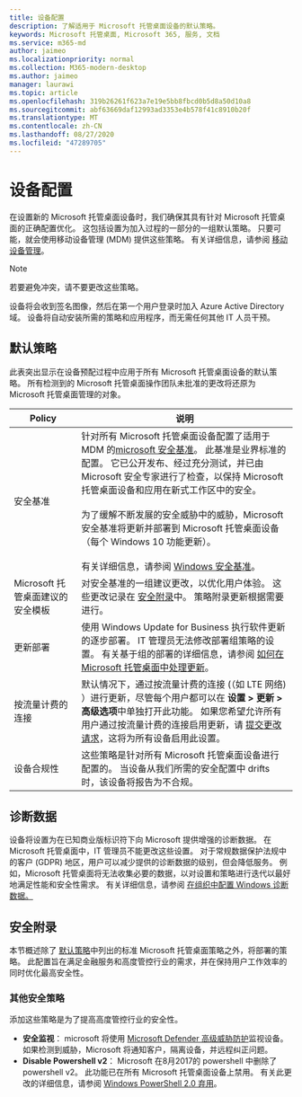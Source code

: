 ```yaml
---
title: 设备配置
description: 了解适用于 Microsoft 托管桌面设备的默认策略。
keywords: Microsoft 托管桌面, Microsoft 365, 服务, 文档
ms.service: m365-md
author: jaimeo
ms.localizationpriority: normal
ms.collection: M365-modern-desktop
ms.author: jaimeo
manager: laurawi
ms.topic: article
ms.openlocfilehash: 319b26261f623a7e19e5bb8fbcd0b5d8a50d10a8
ms.sourcegitcommit: abf63669daf12993ad3353e4b578f41c8910b20f
ms.translationtype: MT
ms.contentlocale: zh-CN
ms.lasthandoff: 08/27/2020
ms.locfileid: "47289705"
---
```

# <a name="device-configuration"></a>设备配置


<!--This topic is the target for a "Learn more" link in the Enterprise Agreement (aka.ms/dev-config); do not delete.-->

<!-- Device configuration and Security Addendum-->

在设置新的 Microsoft 托管桌面设备时，我们确保其具有针对 Microsoft 托管桌面的正确配置优化。 这包括设置为加入过程的一部分的一组默认策略。 只要可能，就会使用移动设备管理 (MDM) 提供这些策略。 有关详细信息，请参阅 [移动设备管理](https://docs.microsoft.com/windows/client-management/mdm/)。 

>[!NOTE]
>若要避免冲突，请不要更改这些策略。

设备将会收到签名图像，然后在第一个用户登录时加入 Azure Active Directory 域。 设备将自动安装所需的策略和应用程序，而无需任何其他 IT 人员干预。

## <a name="default-policies"></a>默认策略

此表突出显示在设备预配过程中应用于所有 Microsoft 托管桌面设备的默认策略。 所有检测到的 Microsoft 托管桌面操作团队未批准的更改将还原为 Microsoft 托管桌面管理的对象。

Policy | 说明
--- | ---
安全基准 | 针对所有 Microsoft 托管桌面设备配置了适用于 MDM 的[microsoft 安全基准](https://docs.microsoft.com/windows/device-security/windows-security-baselines)。 此基准是业界标准的配置。 它已公开发布、经过充分测试，并已由 Microsoft 安全专家进行了检查，以保持 Microsoft 托管桌面设备和应用在新式工作区中的安全。 <br><br>为了缓解不断发展的安全威胁中的威胁，Microsoft 安全基准将更新并部署到 Microsoft 托管桌面设备（每个 Windows 10 功能更新）。<br><br>有关详细信息，请参阅 [Windows 安全基准](https://docs.microsoft.com/windows/security/threat-protection/windows-security-baselines)。
Microsoft 托管桌面建议的安全模板 | 对安全基准的一组建议更改，以优化用户体验。  这些更改记录在 [安全附录](#security-addendum)中。 策略附录更新根据需要进行。  
更新部署 | 使用 Windows Update for Business 执行软件更新的逐步部署。 IT 管理员无法修改部署组策略的设置。 有关基于组的部署的详细信息，请参阅 [如何在 Microsoft 托管桌面中处理更新](updates.md)。
按流量计费的连接 | 默认情况下，通过按流量计费的连接 (（如 LTE 网络) ）进行更新，尽管每个用户都可以在 **设置 > 更新 > 高级选项**中单独打开此功能。 如果您希望允许所有用户通过按流量计费的连接启用更新，请 [提交更改请求](../working-with-managed-desktop/admin-support.md)，这将为所有设备启用此设置。
| 设备合规性 | 这些策略是针对所有 Microsoft 托管桌面设备进行配置的。 当设备从我们所需的安全配置中 drifts 时，该设备将报告为不合规。

## <a name="diagnostic-data"></a>诊断数据

 设备将设置为在已知商业版标识符下向 Microsoft 提供增强的诊断数据。 在 Microsoft 托管桌面中，IT 管理员不能更改这些设置。 对于常规数据保护法规中的客户 (GDPR) 地区，用户可以减少提供的诊断数据的级别，但会降低服务。 例如，Microsoft 托管桌面将无法收集必要的数据，以对设置和策略进行迭代以最好地满足性能和安全性需求。 有关详细信息，请参阅 [在组织中配置 Windows 诊断数据。](https://docs.microsoft.com/windows/privacy/configure-windows-diagnostic-data-in-your-organization#enhanced-level)

## <a name="security-addendum"></a>安全附录

 本节概述除了 [默认策略](#default-policies)中列出的标准 Microsoft 托管桌面策略之外，将部署的策略。 此配置旨在满足金融服务和高度管控行业的需求，并在保持用户工作效率的同时优化最高安全性。

 ### <a name="additional-security-policies"></a>其他安全策略

 添加这些策略是为了提高高度管控行业的安全性。 
 - **安全监视**： microsoft 将使用 [Microsoft Defender 高级威胁防护](https://docs.microsoft.com/windows/security/threat-protection/windows-defender-atp/windows-defender-advanced-threat-protection)监视设备。 如果检测到威胁，Microsoft 将通知客户，隔离设备，并远程纠正问题。 
 - **Disable Powershell v2**： Microsoft 在8月2017的 powershell 中删除了 powershell v2。 此功能已在所有 Microsoft 托管桌面设备上禁用。 有关此更改的详细信息，请参阅 [Windows PowerShell 2.0 弃用](https://devblogs.microsoft.com/powershell/windows-powershell-2-0-deprecation/)。

